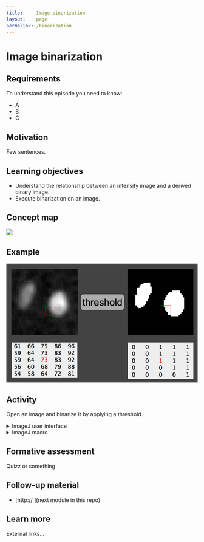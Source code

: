 ```yaml
---
title:     Image binarization
layout:    page
permalink: /binarization
---
```


# Image binarization 

## Requirements

To understand this episode you need to know:

- A
- B
- C

## Motivation

Few sentences.

## Learning objectives

- Understand the relationship between an intensity image and a derived binary image.
- Execute binarization on an image.

## Concept map

<img src='https://g.gravizo.com/svg?
 digraph G {
shift [fontcolor=white,color=white];
	"pixel values" -> "foreground\n1,255" [label = " >= threshold"];
	"pixel values" -> "background\n0" [label = " < threshold"];
	"foreground\n1,255" -> "binarised pixel values"
	"background\n0" -> "binarised pixel values"
  }
'/>

## Example

![binarization_figure_00](/figures/binarization_concept_example.png)

## Activity

Open an image and binarize it by applying a threshold.

<details>
 <summary>ImageJ user interface</summary>
	- `Open...`
		- "/image-analysis-training-resources/image_data/xy_8bit__two_cells.tif";
  	- `Threshold...` 
</details>

<details>
 <summary>ImageJ macro</summary>
  open("/image-analysis-training-resources/image_data/xy_8bit__two_cells.tif");
  setThreshold(30, 255);
  setOption("BlackBackground", true);
  run("Convert to Mask");
</details>




## Formative assessment

Quizz or something

## Follow-up material

- [http:// ](next module in this repo)

## Learn more

External links...

